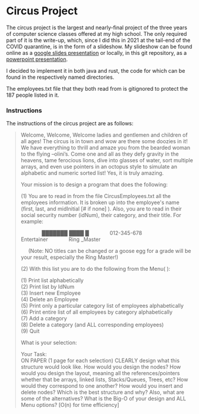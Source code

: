 # Circus Project

The circus project is the largest and nearly-final project of the three years of computer science classes offered at my high school. The only required part of it is the write-up, which, since I did this in 2021 at the tail-end of the COVID quarantine, is in the form of a slideshow. My slideshow can be found online as a [google slides presentation](https://docs.google.com/presentation/d/1W2ZdkD0INduoYF3quKmHIq_MKYINg7BP07cEwzHWui4/edit?usp=sharing) or locally, in this git repository, as a [powerpoint presentation](write-up.pptx). 

I decided to implement it in both java and rust, the code for which can be found in the respectively named directories. 

The employees.txt file that they both read from is gitignored to protect the 187 people listed in it.

### Instructions

The instructions of the circus project are as follows:

>Welcome, Welcome, Welcome ladies and gentlemen and children of all ages!  The circus is in town and wow are there some doozies in it!  We have everything to thrill and amaze you from the bearded woman to the flying –olini’s.  Come one and all as they defy gravity in the heavens, tame ferocious lions, dive into glasses of water, sort multiple arrays, and even use pointers in an octopus style to simulate an alphabetic and numeric sorted list!  Yes, it is truly amazing.
>
>Your mission is to design a program that does the following:
>
>(1)	You are to read in from the file CircusEmployees.txt all the employees information.  It is broken up into the employee's name (first, last, and midInitial [# if none] ).  Also, you are to read in their social security number (idNum), their category, and their title.  For example:
>
> &emsp;&emsp;&emsp;&emsp;&#9608;&#9608;&#9608;&#9608;&#9608;&#9608;&#9608; &#9608;&#9608;&#9608;&#9608; &#9608;&emsp;&emsp;&emsp;&emsp;012-345-678&emsp;&emsp;&emsp;&emsp;Entertainer&emsp;&emsp;&emsp;&emsp;Ring _Master
>
> &nbsp;&nbsp;&nbsp;&nbsp;&nbsp;(Note: NO titles can be changed or a goose egg for a grade will be your result, especially the Ring Master!)
>
>(2)  With this list you are to do the following from the Menu( ):
> 
>(1)        Print list alphabetically\
>(2)        Print list by IdNum\
>(3)        Insert new Employee\
>(4)	Delete an Employee\
>(5)	Print only a particular category list of employees alphabetically\
>(6)	Print entire list of all employees by category alphabetically\
>(7)	Add a category\
>(8)	Delete a category (and ALL corresponding employees)\
>(9)	Quit
>
>What is your selection:
>
>Your Task:\
>ON PAPER  (1 page for each selection) CLEARLY design what this structure would look like.  How would you design the nodes? How would you design the layout, meaning all the references/pointers whether that be arrays, linked lists, Stacks/Queues, Trees, etc?  How would they correspond to one another?  How would you insert and delete nodes? Which is the best structure and why? Also, what are some of the alternatives? What is the Big-O of your design and ALL Menu options?  [O(n) for time efficiency]


